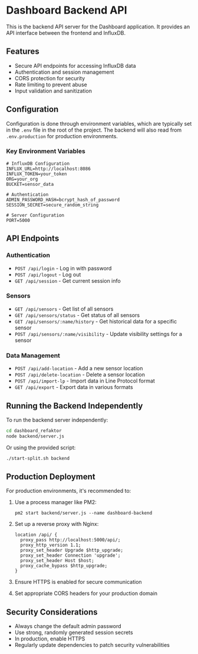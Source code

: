# Dashboard Backend API

This is the backend API server for the Dashboard application. It provides an API interface between the frontend and InfluxDB.

## Features

- Secure API endpoints for accessing InfluxDB data
- Authentication and session management
- CORS protection for security
- Rate limiting to prevent abuse
- Input validation and sanitization

## Configuration

Configuration is done through environment variables, which are typically set in the `.env` file in the root of the project. The backend will also read from `.env.production` for production environments.

### Key Environment Variables

```
# InfluxDB Configuration
INFLUX_URL=http://localhost:8086
INFLUX_TOKEN=your_token
ORG=your_org
BUCKET=sensor_data

# Authentication 
ADMIN_PASSWORD_HASH=bcrypt_hash_of_password
SESSION_SECRET=secure_random_string

# Server Configuration
PORT=5000
```

## API Endpoints

### Authentication

- `POST /api/login` - Log in with password
- `POST /api/logout` - Log out
- `GET /api/session` - Get current session info

### Sensors

- `GET /api/sensors` - Get list of all sensors
- `GET /api/sensors/status` - Get status of all sensors
- `GET /api/sensors/:name/history` - Get historical data for a specific sensor
- `POST /api/sensors/:name/visibility` - Update visibility settings for a sensor

### Data Management

- `POST /api/add-location` - Add a new sensor location
- `POST /api/delete-location` - Delete a sensor location
- `POST /api/import-lp` - Import data in Line Protocol format
- `GET /api/export` - Export data in various formats

## Running the Backend Independently

To run the backend server independently:

```bash
cd dashboard_refaktor
node backend/server.js
```

Or using the provided script:

```bash
./start-split.sh backend
```

## Production Deployment

For production environments, it's recommended to:

1. Use a process manager like PM2:
   ```
   pm2 start backend/server.js --name dashboard-backend
   ```

2. Set up a reverse proxy with Nginx:
   ```nginx
   location /api/ {
     proxy_pass http://localhost:5000/api/;
     proxy_http_version 1.1;
     proxy_set_header Upgrade $http_upgrade;
     proxy_set_header Connection 'upgrade';
     proxy_set_header Host $host;
     proxy_cache_bypass $http_upgrade;
   }
   ```

3. Ensure HTTPS is enabled for secure communication

4. Set appropriate CORS headers for your production domain

## Security Considerations

- Always change the default admin password
- Use strong, randomly generated session secrets
- In production, enable HTTPS
- Regularly update dependencies to patch security vulnerabilities 